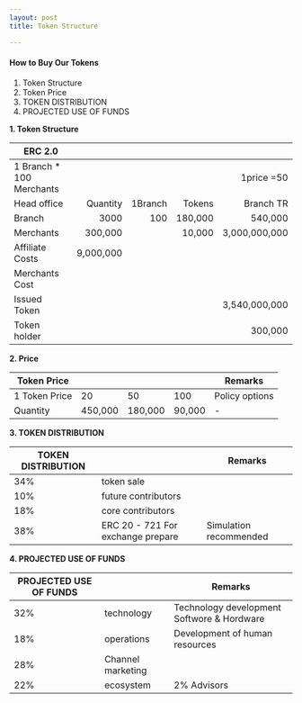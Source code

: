 ```yaml
---
layout: post
title: Token Structure

---
```


#### How to Buy Our Tokens
1. Token Structure
2.  Token Price
3.  TOKEN DISTRIBUTION
4.  PROJECTED USE OF FUNDS  



**1. Token Structure**  

|ERC 2.0|||||
|------|-----:|----:|----:|----:|
|1 Branch * 100 Merchants | | | |1price =50 |
|Head office|Quantity|1Branch|Tokens|Branch TR|
|Branch|3000|100|180,000|540,000|
|Merchants|300,000||10,000|3,000,000,000|
|Affiliate Costs|9,000,000||||
|Merchants Cost|||||
|Issued Token||||3,540,000,000|
|Token holder||||300,000|

**2. Price**

| Token Price ||||Remarks|  
| ------------ | ------------ | ------------ | ------------ | ------------ |  
|1 Token Price   |  20 | 50  |  100 | Policy options  |  
|  Quantity |  450,000 | 180,000  | 90,000  |  -  |  


**3. TOKEN DISTRIBUTION**

|  TOKEN DISTRIBUTION ||Remarks|
| ------------ | ------------ | ------------ |
| 34%  | token sale  |   |
| 10%  | future contributors  |   |
| 18% |core contributors   |   |
|38% |ERC 20 - 721 For exchange prepare |Simulation recommended |

**4. PROJECTED USE OF FUNDS**

|  PROJECTED USE OF FUNDS ||Remarks|
| ------------ | ------------ | ------------ |
| 32%  | technology  |Technology development Softwore & Hordware   |
| 18%  | operations  | Development of human resources  |
| 28% |Channel marketing   |   |
|22% |ecosystem  | 2% Advisors  |

